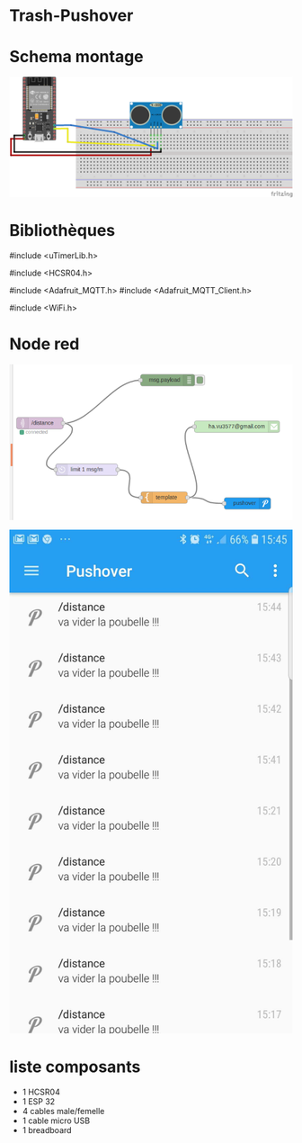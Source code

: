 # Trash-Pushover



# Schema montage

![shema](Trashpush.png)

# Bibliothèques

#include <uTimerLib.h>

#include <HCSR04.h>

#include <Adafruit_MQTT.h>
#include <Adafruit_MQTT_Client.h>

#include <WiFi.h>

# Node red

![shema](trashpushover.png)

![shema](messpushover.jpg)

# liste composants
+ 1 HCSR04
+ 1 ESP 32
+ 4 cables male/femelle
+ 1 cable micro USB
+ 1 breadboard



